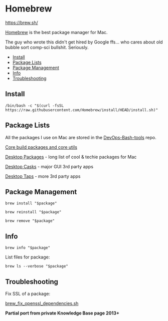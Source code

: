 # Homebrew

<https://brew.sh/>

[Homebrew](https://brew.sh/) is the best package manager for Mac.

The guy who wrote this didn't get hired by Google ffs... who cares about old bubble sort comp-sci bullshit. Seriously.

<!-- INDEX_START -->

- [Install](#install)
- [Package Lists](#package-lists)
- [Package Management](#package-management)
- [Info](#info)
- [Troubleshooting](#troubleshooting)

<!-- INDEX_END -->

## Install

```shell
/bin/bash -c "$(curl -fsSL https://raw.githubusercontent.com/Homebrew/install/HEAD/install.sh)"
```

## Package Lists

All the packages I use on Mac are stored in the [DevOps-Bash-tools](devops-bash-tools.md) repo.

[Core build packages and core utils](https://github.com/nholuongut/devops-bash-tools/blob/master/setup/brew-packages.txt)

[Desktop Packages](https://github.com/nholuongut/devops-bash-tools/blob/master/setup/brew-packages-desktop.txt) - long list of cool & techie packages for Mac

[Desktop Casks](https://github.com/nholuongut/devops-bash-tools/blob/master/setup/brew-packages-desktop-casks.txt) - major GUI 3rd party apps

[Desktop Taps](https://github.com/nholuongut/devops-bash-tools/blob/master/setup/brew-packages-desktop-taps.txt) - more 3rd party apps

## Package Management

```shell
brew install "$package"
```

```shell
brew reinstall "$package"
```

```shell
brew remove "$package"
```

## Info

```shell
brew info "$package"
```

List files for package:

```shell
brew ls --verbose "$package"
```

## Troubleshooting

Fix SSL of a package:

[brew_fix_openssl_dependencies.sh](https://github.com/nholuongut/devops-bash-tools/blob/master/setup/brew_fix_openssl_dependencies.sh)

**Partial port from private Knowledge Base page 2013+**
